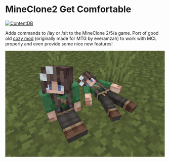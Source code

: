 # MineClone2 Get Comfortable
[![ContentDB](https://content.minetest.net/packages/rudzik8/mcl_cozy/shields/downloads/)](https://content.minetest.net/packages/rudzik8/mcl_cozy/)

Adds commands to /lay or /sit to the MineClone 2/5/a game. Port of good old [cozy mod](https://forum.minetest.net/viewtopic.php?f=11&t=14143) (originally made for MTG by everamzah) to work with MCL properly and even provide some nice new features!

![Screenshot](screenshot.png)
